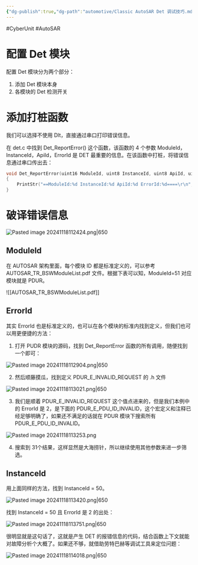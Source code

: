 ```yaml
---
{"dg-publish":true,"dg-path":"automotive/Classic AutoSAR Det 调试技巧.md","permalink":"/automotive/Classic AutoSAR Det 调试技巧/","created":"2024-08-12T19:00:40.000+08:00","updated":"2025-02-14T13:55:56.423+08:00"}
---
```


#CyberUnit #AutoSAR

# 配置 Det 模块

配置 Det 模块分为两个部分：

1. 添加 Det 模块本身
2. 各模块的 Det 检测开关

# 添加打桩函数

我们可以选择不使用 Dlt，直接通过串口打印错误信息。

在 det.c 中找到 Det_ReportError() 这个函数，该函数的 4 个参数 ModuleId，InstanceId，ApiId，ErrorId 是 DET 最重要的信息。在该函数中打桩，将错误信息通过串口传出去：

``` c
void Det_ReportError(uint16 ModuleId, uint8 InstanceId, uint8 ApiId, uint8 ErrorId)
{
	PrintStr("==ModuleId:%d InstanceId:%d ApiId:%d ErrorId:%d====\r\n", ModuleId, InstanceId, ApiId, ErrorId);
}
```

# 破译错误信息

![Pasted image 20241118112424.png|650](/img/user/0.Asset/resource/Pasted%20image%2020241118112424.png)

## ModuleId

在 AUTOSAR 架构里面，每个模块 ID 都是标准定义的，可以参考 AUTOSAR_TR_BSWModuleList.pdf 文件。根据下表可以知，ModuleId=51 对应模块就是 PDUR。

![[AUTOSAR_TR_BSWModuleList.pdf]]

## ErrorId

其实 ErrorId 也是标准定义的，也可以在各个模块的标准内找到定义，但我们也可以用更便捷的方法：

1. 打开 PUDR 模块的源码，找到 Det_ReportError 函数的所有调用，随便找到一个即可：

![Pasted image 20241118112904.png|650](/img/user/0.Asset/resource/Pasted%20image%2020241118112904.png)

2. 然后顺藤摸瓜，找到定义 PDUR_E_INVALID_REQUEST 的 .h 文件

![Pasted image 20241118113021.png|650](/img/user/0.Asset/resource/Pasted%20image%2020241118113021.png)

3. 我们是顺着 PDUR_E_INVALID_REQUEST 这个值点进来的，但是我们本例中的 ErrorId 是 2，是下面的 PDUR_E_PDU_ID_INVALID，这个宏定义和注释已经足够明确了，如果还不满足的话就在 PDUR 模块下搜索所有 PDUR_E_PDU_ID_INVALID。

![Pasted image 20241118113253.png](/img/user/0.Asset/resource/Pasted%20image%2020241118113253.png)

4. 搜索到 31个结果，这样显然是大海捞针，所以继续使用其他参数来进一步筛选。

## InstanceId

用上面同样的方法，找到 InstanceId = 50。

![Pasted image 20241118113420.png|650](/img/user/0.Asset/resource/Pasted%20image%2020241118113420.png)

找到 InstanceId = 50 且 ErrorId 是 2 的出处：

![Pasted image 20241118113751.png|650](/img/user/0.Asset/resource/Pasted%20image%2020241118113751.png)

很明显就是这句话了，这就是产生 DET 的报错信息的代码，结合函数上下文就能对故障分析个大概了。如果还不够，就借助劳特巴赫等调试工具来定位问题：

![Pasted image 20241118114018.png|650](/img/user/0.Asset/resource/Pasted%20image%2020241118114018.png)